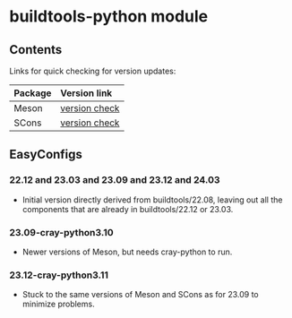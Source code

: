 # buildtools-python module

## Contents

Links for quick checking for version updates:

| Package    | Version link |
|:-----------|:-------------|
| Meson      | [version check](https://pypi.org/project/meson/#history) |
| SCons      | [version check](https://pypi.org/project/SCons/#history) |


## EasyConfigs

### 22.12 and 23.03 and 23.09 and 23.12 and 24.03

-   Initial version directly derived from buildtools/22.08, leaving out all the
    components that are already in buildtools/22.12 or 23.03.


### 23.09-cray-python3.10

-   Newer versions of Meson, but needs cray-python to run.


### 23.12-cray-python3.11

-   Stuck to the same versions of Meson and SCons as for 23.09 to minimize problems.


